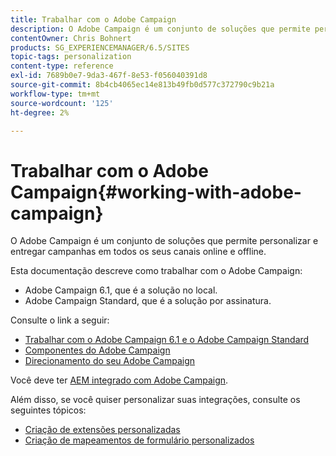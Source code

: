 ```yaml
---
title: Trabalhar com o Adobe Campaign
description: O Adobe Campaign é um conjunto de soluções que permite personalizar e entregar campanhas em todos os seus canais online e offline.
contentOwner: Chris Bohnert
products: SG_EXPERIENCEMANAGER/6.5/SITES
topic-tags: personalization
content-type: reference
exl-id: 7689b0e7-9da3-467f-8e53-f056040391d8
source-git-commit: 8b4cb4065ec14e813b49fb0d577c372790c9b21a
workflow-type: tm+mt
source-wordcount: '125'
ht-degree: 2%

---
```


# Trabalhar com o Adobe Campaign{#working-with-adobe-campaign}

O Adobe Campaign é um conjunto de soluções que permite personalizar e entregar campanhas em todos os seus canais online e offline.

Esta documentação descreve como trabalhar com o Adobe Campaign:

* Adobe Campaign 6.1, que é a solução no local.
* Adobe Campaign Standard, que é a solução por assinatura.

Consulte o link a seguir:

* [Trabalhar com o Adobe Campaign 6.1 e o Adobe Campaign Standard](/help/sites-classic-ui-authoring/classic-personalization-ac-campaign.md)
* [Componentes do Adobe Campaign](/help/sites-classic-ui-authoring/classic-personalization-ac-components.md)
* [Direcionamento do seu Adobe Campaign](/help/sites-classic-ui-authoring/classic-personalization-ac-target.md)

Você deve ter [AEM integrado com Adobe Campaign](/help/sites-administering/campaign.md).

Além disso, se você quiser personalizar suas integrações, consulte os seguintes tópicos:

* [Criação de extensões personalizadas](/help/sites-developing/extending-campaign-extensions.md)
* [Criação de mapeamentos de formulário personalizados](/help/sites-developing/extending-campaign-form-mapping.md)
